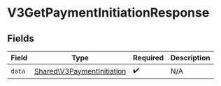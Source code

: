 # V3GetPaymentInitiationResponse


## Fields

| Field                                                                    | Type                                                                     | Required                                                                 | Description                                                              |
| ------------------------------------------------------------------------ | ------------------------------------------------------------------------ | ------------------------------------------------------------------------ | ------------------------------------------------------------------------ |
| `data`                                                                   | [Shared\V3PaymentInitiation](../../Models/Shared/V3PaymentInitiation.md) | :heavy_check_mark:                                                       | N/A                                                                      |